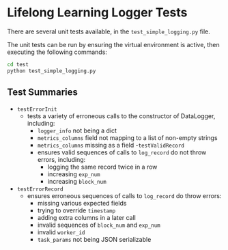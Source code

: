 # Lifelong Learning Logger Tests

There are several unit tests available, in the `test_simple_logging.py` file.

The unit tests can be run by ensuring the virtual environment is active, then
executing the following commands:

```bash
cd test
python test_simple_logging.py
```

## Test Summaries

- `testErrorInit`
  - tests a variety of erroneous calls to the constructor of DataLogger,
  including:
    - `logger_info` not being a dict
    - `metrics_columns` field not mapping to a list of non-empty strings
    - `metrics_columns` missing as a field
-`testValidRecord`
    - ensures valid sequences of calls to `log_record` do not throw errors,
    including:
      - logging the same record twice in a row
      - increasing `exp_num`
      - increasing `block_num`
- `testErrorRecord`
  - ensures erroneous sequences of calls to `log_record` do throw errors:
    - missing various expected fields
    - trying to override `timestamp`
    - adding extra columns in a later call
    - invalid sequences of `block_num` and `exp_num`
    - invalid `worker_id`
    - `task_params` not being JSON serializable
